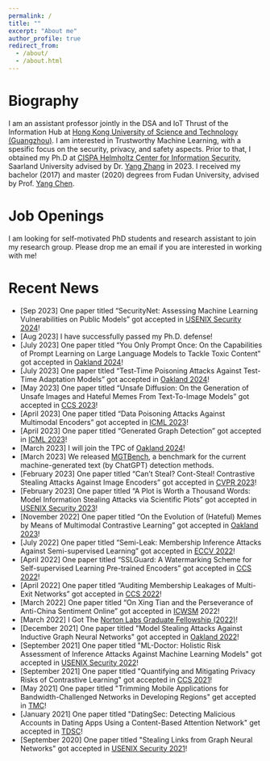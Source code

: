 ```yaml
---
permalink: /
title: ""
excerpt: "About me"
author_profile: true
redirect_from: 
  - /about/
  - /about.html
---
```



Biography
======
I am an assistant professor jointly in the DSA and IoT Thrust of the Information Hub at [Hong Kong University of Science and Technology (Guangzhou)](https://www.hkust-gz.edu.cn/).
I am interested in Trustworthy Machine Learning, with a spesific focus on the security, privacy, and safety aspects.
Prior to that, I obtained my Ph.D at [CISPA Helmholtz Center for Information Security](https://cispa.saarland/), Saarland University advised by Dr. [Yang Zhang](https://yangzhangalmo.github.io/) in 2023.
I received my bachelor (2017) and master (2020) degrees from Fudan University, advised by Prof. [Yang Chen](https://chenyang03.wordpress.com/).


Job Openings
======
I am looking for self-motivated PhD students and research assistant to join my research group. Please drop me an email if you are interested in working with me!

<!-- <span style="color:rgb(0, 119, 181)"><b>I'm looking for jobs from both acadamia and industry! Please drop me an email (wooohxl@gmail.com) if you think I'd be a good fit for your team :D</b></span> -->

Recent News
======
- [Sep 2023] One paper titled “SecurityNet: Assessing Machine Learning Vulnerabilities on Public Models” got accepted in [USENIX Security 2024](https://www.usenix.org/conference/usenixsecurity24/)!
- [Aug 2023] I have successfully passed my Ph.D. defense! 
- [July 2023] One paper titled “You Only Prompt Once: On the Capabilities of Prompt Learning on Large Language Models to Tackle Toxic Content” got accepted in [Oakland 2024](https://sp2024.ieee-security.org/)!
- [July 2023] One paper titled “Test-Time Poisoning Attacks Against Test-Time Adaptation Models” got accepted in [Oakland 2024](https://sp2024.ieee-security.org/)!
- [May 2023] One paper titled “Unsafe Diffusion: On the Generation of Unsafe Images and Hateful Memes From Text-To-Image Models” got accepted in [CCS 2023](https://www.sigsac.org/ccs/CCS2023/)!
- [April 2023] One paper titled “Data Poisoning Attacks Against Multimodal Encoders” got accepted in [ICML 2023](https://icml.cc/)!
- [April 2023] One paper titled “Generated Graph Detection” got accepted in [ICML 2023](https://icml.cc/)!
- [March 2023] I will join the TPC of [Oakland 2024](https://sp2024.ieee-security.org/)!
- [March 2023] We released [MGTBench](https://github.com/xinleihe/MGTBench), a benchmark for the current machine-generated text (by ChatGPT) detection methods.
- [February 2023] One paper titled “Can’t Steal? Cont-Steal! Contrastive Stealing Attacks Against Image Encoders” got accepted in [CVPR 2023](https://cvpr2023.thecvf.com/)!
- [February 2023] One paper titled “A Plot is Worth a Thousand Words: Model Information Stealing Attacks via Scientific Plots” got accepted in [USENIX Security 2023](https://www.usenix.org/conference/usenixsecurity23)!
- [November 2022] One paper titled “On the Evolution of (Hateful) Memes by Means of Multimodal Contrastive Learning” got accepted in [Oakland 2023](https://www.ieee-security.org/TC/SP2023/)!
- [July 2022] One paper titled “Semi-Leak: Membership Inference Attacks Against Semi-supervised Learning” got accepted in [ECCV 2022](https://eccv2022.ecva.net/)!
- [April 2022] One paper titled “SSLGuard: A Watermarking Scheme for Self-supervised Learning Pre-trained Encoders” got accepted in [CCS 2022](https://www.sigsac.org/ccs/CCS2022/)!
- [April 2022] One paper titled “Auditing Membership Leakages of Multi-Exit Networks” got accepted in [CCS 2022](https://www.sigsac.org/ccs/CCS2022/)!
- [March 2022] One paper titled “On Xing Tian and the Perseverance of Anti-China Sentiment Online” got accepted in [ICWSM](https://www.icwsm.org/2022/index.html/) 2022!
- [March 2022] I Got The [Norton Labs Graduate Fellowship (2022)](https://www.nortonlifelock.com/us/en/research-labs/news/2022-fellowship-winners/)!
- [December 2021] One paper titled "Model Stealing Attacks Against Inductive Graph Neural Networks" got accepted in [Oakland 2022](https://www.ieee-security.org/TC/SP2022/)!
- [September 2021] One paper titled "ML-Doctor: Holistic Risk Assessment of Inference Attacks Against Machine Learning Models" got accepted in [USENIX Security 2022](https://www.usenix.org/conference/usenixsecurity22)!
- [September 2021] One paper titled "Quantifying and Mitigating Privacy Risks of Contrastive Learning" got accepted in [CCS 2021](https://www.sigsac.org/ccs/CCS2021/)!
- [May 2021]  One paper titled "Trimming Mobile Applications for Bandwidth-Challenged Networks in Developing Regions" get accepted in [TMC](https://ieeexplore.ieee.org/xpl/RecentIssue.jsp?punumber=7755)!
- [January 2021]  One paper titled "DatingSec: Detecting Malicious Accounts in Dating Apps Using a Content-Based Attention Network" get accepted in [TDSC](https://ieeexplore.ieee.org/xpl/RecentIssue.jsp?punumber=8858)!
- [September 2020] One paper titled "Stealing Links from Graph Neural Networks" got accepted in [USENIX Security 2021](https://www.usenix.org/conference/usenixsecurity21)!

<!-- Education
======
**2020.2-Now** &nbsp;&nbsp;&nbsp;&nbsp; Ph.D Student of Computer Science, CISPA Helmholtz Center for Information Security
<br>
**Advisor**: Dr. [Yang Zhang](https://yangzhangalmo.github.io/).



**2017.9-2020.1** &nbsp;&nbsp;&nbsp;&nbsp; Master of Computer Science, Fudan University
<br>
**Advisor**: Prof. [Yang Chen](https://chenyang03.wordpress.com/)


**2018.11-2019.1** &nbsp;&nbsp;&nbsp;&nbsp; Research Intern in South University of Science and Technology of China.
<br>
**Advisor**: Prof. [Jin Zhang](http://icollege.sustc.edu.cn/page/content?id=156)


**2018.6-2018.9** &nbsp;&nbsp;&nbsp;&nbsp; Research Intern in Institute of Computer Science, University of Goettingen.
<br>
**Advisor**: Prof. [Xiaoming Fu](https://user.informatik.uni-goettingen.de/~fu/)


**2013.9-2017.6** &nbsp;&nbsp;&nbsp;&nbsp; Bachelor of Computer Science, Fudan University.
<br>
**Advisor**: Prof. [Yang Chen](https://chenyang03.wordpress.com/) -->
